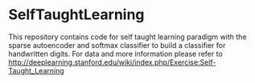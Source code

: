 # SelfTaughtLearning
This repository contains code for self taught learning paradigm with the sparse autoencoder and softmax classifier to build a classifier for handwritten digits. For data and more information please refer to http://deeplearning.stanford.edu/wiki/index.php/Exercise:Self-Taught_Learning
